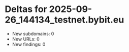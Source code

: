 # Deltas for 2025-09-26_144134_testnet.bybit.eu
- New subdomains: 0
- New URLs: 0
- New findings: 0
